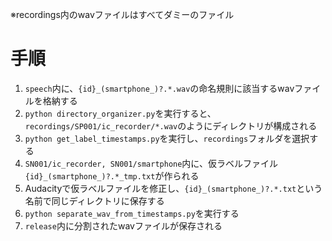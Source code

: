 ※recordings内のwavファイルはすべてダミーのファイル

# 手順
1. `speech`内に、`{id}_(smartphone_)?.*.wav`の命名規則に該当するwavファイルを格納する
2. `python directory_organizer.py`を実行すると、`recordings/SP001/ic_recorder/*.wav`のようにディレクトリが構成される
3. `python get_label_timestamps.py`を実行し、`recordings`フォルダを選択する
4. `SN001/ic_recorder, SN001/smartphone`内に、仮ラベルファイル`{id}_(smartphone_)?.*_tmp.txt`が作られる
5. Audacityで仮ラベルファイルを修正し、`{id}_(smartphone_)?.*.txt`という名前で同じディレクトリに保存する
6. `python separate_wav_from_timestamps.py`を実行する
7. `release`内に分割されたwavファイルが保存される

